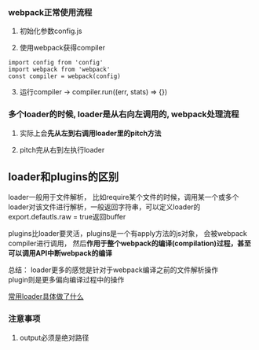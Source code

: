 ### webpack正常使用流程
1. 初始化参数config.js

2. 使用webpack获得compiler
```
import config from 'config'
import webpack from 'webpack'
const compiler = webpack(config)
```
3. 运行compiler -> compiler.run((err, stats) => {})

### 多个loader的时候, loader是从右向左调用的, webpack处理流程
1. 实际上会**先从左到右调用loader里的pitch方法**

2. pitch完从右到左执行loader

## loader和plugins的区别
loader一般用于文件解析， 比如require某个文件的时候，调用某一个或多个loader对该文件进行解析，一般返回字符串，可以定义loader的export.defautls.raw = true返回buffer

plugins比loader要灵活，plugins是一个有apply方法的js对象， 会被webpack compiler进行调用， 然后**作用于整个webpack的编译(compilation)过程，甚至可以调用API中断webpack的编译**

总结： 
loader更多的感觉是针对于webpack编译之前的文件解析操作  
plugin则是更多偏向编译过程中的操作



[常用loader具体做了什么](./my-loader-plugin/README.md)




### 注意事项
1. output必须是绝对路径

